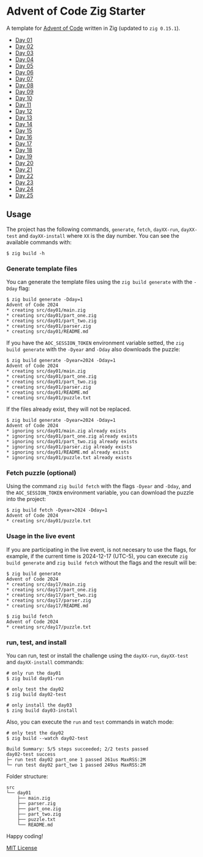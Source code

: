 # Advent of Code Zig Starter

A template for [Advent of Code](https://adventofcode.com) written in Zig (updated to `zig 0.15.1`).

- [Day 01](src/day01)
- [Day 02](src/day02)
- [Day 03](src/day03)
- [Day 04](src/day04)
- [Day 05](src/day05)
- [Day 06](src/day06)
- [Day 07](src/day07)
- [Day 08](src/day08)
- [Day 09](src/day09)
- [Day 10](src/day10)
- [Day 11](src/day11)
- [Day 12](src/day12)
- [Day 13](src/day13)
- [Day 14](src/day14)
- [Day 15](src/day15)
- [Day 16](src/day16)
- [Day 17](src/day17)
- [Day 18](src/day18)
- [Day 19](src/day19)
- [Day 20](src/day20)
- [Day 21](src/day21)
- [Day 22](src/day22)
- [Day 23](src/day23)
- [Day 24](src/day24)
- [Day 25](src/day25)

## Usage

The project has the following commands, `generate`, `fetch`, `dayXX-run`, `dayXX-test` and `dayXX-install` where `XX` is the day number.
You can see the available commands with:

    $ zig build -h

### Generate template files

You can generate the template files using the `zig build generate` with the `-Dday` flag:

    $ zig build generate -Dday=1
    Advent of Code 2024
    * creating src/day01/main.zig
    * creating src/day01/part_one.zig
    * creating src/day01/part_two.zig
    * creating src/day01/parser.zig
    * creating src/day01/README.md

If you have the `AOC_SESSION_TOKEN` environment variable setted, the `zig build generate` with the `-Dyear` and `-Dday` also downloads the puzzle:

    $ zig build generate -Dyear=2024 -Dday=1
    Advent of Code 2024
    * creating src/day01/main.zig
    * creating src/day01/part_one.zig
    * creating src/day01/part_two.zig
    * creating src/day01/parser.zig
    * creating src/day01/README.md
    * creating src/day01/puzzle.txt

If the files already exist, they will not be replaced.

    $ zig build generate -Dyear=2024 -Dday=1
    Advent of Code 2024
    * ignoring src/day01/main.zig already exists
    * ignoring src/day01/part_one.zig already exists
    * ignoring src/day01/part_two.zig already exists
    * ignoring src/day01/parser.zig already exists
    * ignoring src/day01/README.md already exists
    * ignoring src/day01/puzzle.txt already exists

### Fetch puzzle (optional)

Using the command `zig build fetch` with the flags `-Dyear` and `-Dday`, and the `AOC_SESSION_TOKEN` environment variable, you can download the puzzle into the project:

    $ zig build fetch -Dyear=2024 -Dday=1
    Advent of Code 2024
    * creating src/day01/puzzle.txt

### Usage in the live event

 If you are participating in the live event, is not necesary to use the flags, for example, if the current time is 2024-12-17 (UTC-5), you can execute `zig build generate` and `zig build fetch` without the flags and the result will be:

    $ zig build generate
    Advent of Code 2024
    * creating src/day17/main.zig
    * creating src/day17/part_one.zig
    * creating src/day17/part_two.zig
    * creating src/day17/parser.zig
    * creating src/day17/README.md

    $ zig build fetch
    Advent of Code 2024
    * creating src/day17/puzzle.txt

### run, test, and install

You can run, test or install the challenge using the `dayXX-run`, `dayXX-test` and `dayXX-install` commands:

    # only run the day01
    $ zig build day01-run

    # only test the day02
    $ zig build day02-test

    # only install the day03
    $ zing build day03-install

Also, you can execute the `run` and `test` commands in watch mode:

    # only test the day02
    $ zig build --watch day02-test

    Build Summary: 5/5 steps succeeded; 2/2 tests passed
    day02-test success
    ├─ run test day02 part_one 1 passed 261us MaxRSS:2M
    └─ run test day02 part_two 1 passed 249us MaxRSS:2M

Folder structure:

    src
    └── day01
        ├── main.zig
        ├── parser.zig
        ├── part_one.zig
        ├── part_two.zig
        ├── puzzle.txt
        └── README.md

Happy coding!

[MIT License](LICENSE)
